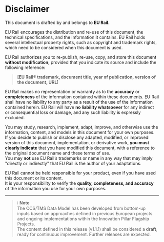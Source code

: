 # Disclaimer

This document is drafted by and belongs to **EU Rail**.

EU Rail encourages the distribution and re-use of this document, the technical specifications, and the information it contains. EU Rail holds several intellectual property rights, such as copyright and trademark rights, which need to be considered when this document is used.

EU Rail authorizes you to re-publish, re-use, copy, and store this document **without modification**, provided that you indicate its source and include the following reference:

> **[EU Rail® trademark, document title, year of publication, version of the document, URL]**

EU Rail makes no representation or warranty as to the **accuracy** or **completeness** of the information contained within these documents. EU Rail shall have no liability to any party as a result of the use of the information contained herein. EU Rail will have **no liability whatsoever** for any indirect or consequential loss or damage, and any such liability is expressly excluded.

You may study, research, implement, adapt, improve, and otherwise use the information, content, and models in this document for your own purposes.  
If you decide to publish or disclose any adapted, modified, or improved version of this document, implementation, or derivative work, **you must clearly indicate** that you have modified this document, with a reference to the original document name and these terms of use.  
You may **not** use EU Rail’s trademarks or name in any way that may imply "directly or indirectly" that EU Rail is the author of your adaptations.

EU Rail cannot be held responsible for your product, even if you have used this document or its content.  
It is your responsibility to verify the **quality, completeness, and accuracy** of the information you use for your own purposes.

---

> ℹ️ **Note**  
> The CCS/TMS Data Model has been developed from bottom-up inputs based on approaches defined in previous European projects and ongoing implementations within the Innovation Pillar Flagship Projects.  
> The content defined in this release (v1.1.1) shall be considered a **draft**, ready for continuous improvement. Further releases are expected.
